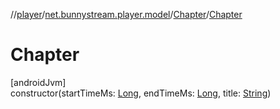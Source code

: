 //[player](../../../index.md)/[net.bunnystream.player.model](../index.md)/[Chapter](index.md)/[Chapter](-chapter.md)

# Chapter

[androidJvm]\
constructor(startTimeMs: [Long](https://kotlinlang.org/api/latest/jvm/stdlib/kotlin/-long/index.html), endTimeMs: [Long](https://kotlinlang.org/api/latest/jvm/stdlib/kotlin/-long/index.html), title: [String](https://kotlinlang.org/api/latest/jvm/stdlib/kotlin/-string/index.html))
